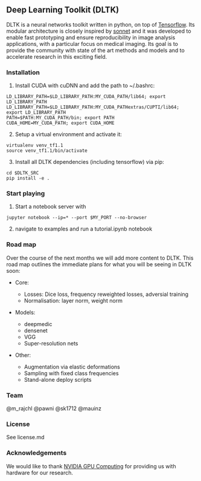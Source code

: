 ## Deep Learning Toolkit (DLTK)
DLTK is a neural networks toolkit written in python, on top of [Tensorflow](https://github.com/tensorflow/tensorflow). Its modular architecture is closely inspired by [sonnet](https://github.com/deepmind/sonnet) and it was developed to enable fast prototyping and ensure reproducibility in image analysis applications, with a particular focus on medical imaging. Its goal is  to provide the community with state of the art methods and models and to accelerate research in this exciting field.


### Installation
1. Install CUDA with cuDNN and add the path to ~/.bashrc:

```shell
LD_LIBRARY_PATH=$LD_LIBRARY_PATH:MY_CUDA_PATH/lib64; export LD_LIBRARY_PATH
LD_LIBRARY_PATH=$LD_LIBRARY_PATH:MY_CUDA_PATHextras/CUPTI/lib64; export LD_LIBRARY_PATH
PATH=$PATH:MY_CUDA_PATH/bin; export PATH
CUDA_HOME=MY_CUDA_PATH; export CUDA_HOME
```

2. Setup a virtual environment and activate it:

```shell
virtualenv venv_tf1.1
source venv_tf1.1/bin/activate
```

3. Install all DLTK dependencies (including tensorflow) via pip:

```shell
cd $DLTK_SRC
pip install -e .
```

### Start playing
1. Start a notebook server with
```shell
jupyter notebook --ip=* --port $MY_PORT --no-browser
```
 
2. navigate to examples and run a tutorial.ipynb notebook 

### Road map 
Over the course of the next months we will add more content to DLTK. This road map outlines the immediate plans for what you will be seeing in DLTK soon:

* Core:
  * Losses: Dice loss, frequency reweighted losses, adversial training
  * Normalisation: layer norm, weight norm

* Models:
  * deepmedic
  * densenet
  * VGG
  * Super-resolution nets

* Other:
  * Augmentation via elastic deformations
  * Sampling with fixed class frequencies
  * Stand-alone deploy scripts
    
### Team
@m_rajchl 
@pawni
@sk1712
@mauinz

### License
See license.md

### Acknowledgements
We would like to thank [NVIDIA GPU Computing](http://www.nvidia.com/) for providing us with hardware for our research. 



